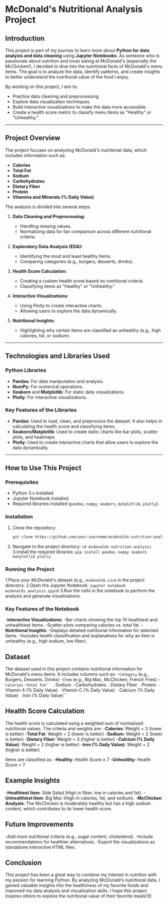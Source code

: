 # McDonald's Nutritional Analysis Project

## Introduction

This project is part of my journey to learn more about **Python for data analysis and data cleaning** using **Jupyter Notebooks**. As someone who is passionate about nutrition and loves eating at McDonald's (especially the McChicken!), I decided to dive into the nutritional facts of McDonald's menu items. The goal is to analyze the data, identify patterns, and create insights to better understand the nutritional value of the food I enjoy.

By working on this project, I aim to:
- Practice data cleaning and preprocessing.
- Explore data visualization techniques.
- Build interactive visualizations to make the data more accessible.
- Create a health score metric to classify menu items as "Healthy" or "Unhealthy."

---

## Project Overview

The project focuses on analyzing McDonald's nutritional data, which includes information such as:
- **Calories**
- **Total Fat**
- **Sodium**
- **Carbohydrates**
- **Dietary Fiber**
- **Protein**
- **Vitamins and Minerals (% Daily Value)**

The analysis is divided into several steps:
1. **Data Cleaning and Preprocessing:**
   - Handling missing values.
   - Normalizing data for fair comparison across different nutritional criteria.

2. **Exploratory Data Analysis (EDA):**
   - Identifying the most and least healthy items.
   - Comparing categories (e.g., burgers, desserts, drinks).

3. **Health Score Calculation:**
   - Creating a custom health score based on nutritional criteria.
   - Classifying items as "Healthy" or "Unhealthy."

4. **Interactive Visualizations:**
   - Using Plotly to create interactive charts.
   - Allowing users to explore the data dynamically.

5. **Nutritional Insights:**
   - Highlighting why certain items are classified as unhealthy (e.g., high calories, fat, or sodium).

---

## Technologies and Libraries Used

### Python Libraries
- **Pandas**: For data manipulation and analysis.
- **NumPy**: For numerical operations.
- **Seaborn** and **Matplotlib**: For static data visualizations.
- **Plotly**: For interactive visualizations.

### Key Features of the Libraries
- **Pandas**: Used to load, clean, and preprocess the dataset. It also helps in calculating the health score and classifying items.
- **Seaborn/Matplotlib**: Used to create static charts like bar plots, scatter plots, and heatmaps.
- **Plotly**: Used to create interactive charts that allow users to explore the data dynamically.

---

## How to Use This Project

### Prerequisites
- Python 3.x installed.
- Jupyter Notebook installed.
- Required libraries installed (`pandas`, `numpy`, `seaborn`, `matplotlib`, `plotly`).

### Installation
1. Clone the repository:
   ```bash
   git clone https://github.com/your-username/mcdonalds-nutrition-analysis.git```
2. Navigate to the project directory:
   ```cd mcdonalds-nutrition-analysis```
3.Install the required libraries:
   ```pip install pandas numpy seaborn matplotlib plotly```

### Running the Project
1.Place your McDonald's dataset (e.g., ```mcdonalds.csv```) in the project directory.
2.Open the Jupyter Notebook:
   ```jupyter notebook mcdonalds_analysis.ipynb```
3.Run the cells in the notebook to perform the analysis and generate visualizations.

### Key Features of the Notebook
-**Interactive Visualizations**:
   -Bar charts showing the top 10 healthiest and unhealthiest items.
   -Scatter plots comparing calories vs. total fat.
-**Nutritional Insights**:
   -Displays detailed nutritional information for selected items.
   -Includes health classification and explanations for why an item is unhealthy (e.g., high sodium, low fiber).

## Dataset
The dataset used in this project contains nutritional information for McDonald's menu items. It includes columns such as:
-```Category``` (e.g., Burgers, Desserts, Drinks)
-```Item``` (e.g., Big Mac, McChicken, French Fries)
-```Calories```
-```Total Fat``
-```Sodium```
-```Carbohydrates```
-```Dietary Fiber```
-```Protein```
-```Vitamin A (% Daily Value)```
-```Vitamin C (% Daily Value)```
-```Calcium (% Daily Value)```
-```Iron (% Daily Value)```

## Health Score Calculation
The health score is calculated using a weighted sum of normalized nutritional values. The criteria and weights are:
-**Calories**: Weight = 3 (lower is better)
-**Total Fat**: Weight = 2 (lower is better)
-**Sodium**: Weight = 2 (lower is better)
-**Dietary Fiber**: Weight = 3 (higher is better)
-**Calcium (% Daily Value)**: Weight = 2 (higher is better)
-**Iron (% Daily Value)**: Weight = 2 (higher is better)

Items are classified as:
-**Healthy**: Health Score ≥ 7
-**Unhealthy**: Health Score < 7

## Example Insights
-**Healthiest Item**: Side Salad (High in fiber, low in calories and fat).
-**Unhealthiest Item**: Big Mac (High in calories, fat, and sodium).
-**McChicken Analysis**: The McChicken is moderately healthy but has a high sodium content, which contributes to its lower health score.

## Future Improvements
-Add more nutritional criteria (e.g., sugar content, cholesterol).
-Include recommendations for healthier alternatives.
-Export the visualizations as standalone interactive HTML files.

## Conclusion
This project has been a great way to combine my interest in nutrition with my passion for learning Python. By analyzing McDonald's nutritional data, I gained valuable insights into the healthiness of my favorite foods and improved my data analysis and visualization skills. I hope this project inspires others to explore the nutritional value of their favorite meals!😊
